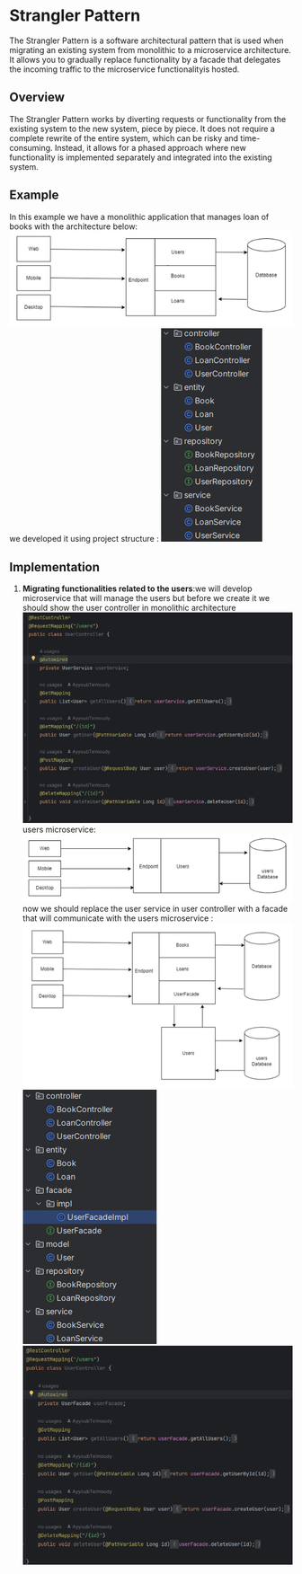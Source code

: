# Strangler Pattern

The Strangler Pattern is a software architectural pattern that is used when migrating an existing system from monolithic to a microservice architecture. It allows you to gradually replace functionality by a facade that delegates the incoming traffic to the microservice functionalityis hosted.

## Overview

The Strangler Pattern works by diverting requests or functionality from the existing system to the new system, piece by piece. It does not require a complete rewrite of the entire system, which can be risky and time-consuming. Instead, it allows for a phased approach where new functionality is implemented separately and integrated into the existing system.

## Example
In this example we have a monolithic application that manages loan of books with the architecture below:
 ![CHEESE!](assets/mono_architecture.PNG)
 we developed it using project structure : 
 ![CHEESE!](assets/monolithic_project_architecture.PNG)
 ## Implementation
 1. **Migrating functionalities related to the users**:we will develop microservice that will manage the users but before we create it we should show the user controller in monolithic architecture 
  ![CHEESE!](assets/user_controller.PNG)
  users microservice: 
  ![CHEESE!](assets/users_microservice.PNG)
  now we should replace the user service in user controller with a facade that will communicate with the users microservice :
  ![CHEESE!](assets/user_facade.PNG)
  ![CHEESE!](assets/remove_user_service.PNG)
  ![CHEESE!](assets/replace_user_service.PNG)
 
 
 
